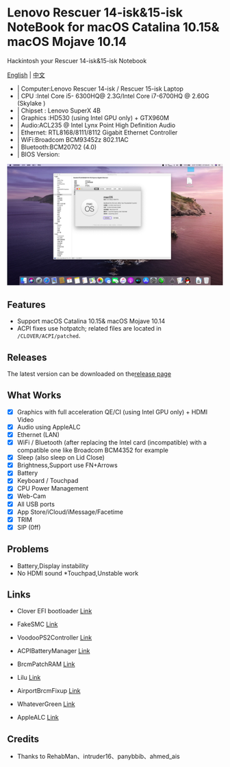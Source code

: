 # Lenovo Rescuer 14-isk&15-isk NoteBook for macOS Catalina 10.15& macOS Mojave 10.14

Hackintosh your Rescuer 14-isk&15-isk Notebook

[English](README-EN.md) | [中文](README.md)

* | Computer:Lenovo Rescuer 14-isk / Rescuer 15-isk Laptop
* | CPU :Intel Core i5- 6300HQ@ 2.3G/Intel Core i7-6700HQ @ 2.60G (Skylake )
* | Chipset : Lenovo SuperX 4B
* | Graphics :HD530 (using Intel GPU only) + GTX960M 
* | Audio:ACL235 @ Intel Lynx Point High Definition Audio
* | Ethernet: RTL8168/8111/8112 Gigabit Ethernet Controller
* | WiFi:Broadcom BCM93452z 802.11AC
* | Bluetooth:BCM20702 (4.0)        
* | BIOS Version:              

![Screen](Screen0.JPG)  

## Features

* Support macOS Catalina 10.15& macOS Mojave 10.14
* ACPI fixes use hotpatch; related files are located in `/CLOVER/ACPI/patched`.

## Releases
The latest version can be downloaded on the[release page](https://github.com/Z39/Lenovo-Rescuer-14isk-15isk-OS-X-Clover-Hotpatch/releases) 

## What Works
- [x] Graphics with full acceleration QE/CI (using Intel GPU only) + HDMI Video
- [x] Audio using AppleALC
- [x]  Ethernet (LAN)
- [x]  WiFi / Bluetooth (after replacing the Intel card (incompatible) with a compatible one like Broadcom BCM4352 for example
- [x]  Sleep (also sleep on Lid Close)
- [x]  Brightness,Support use FN+Arrows﻿
- [x]  Battery
- [x]  Keyboard / Touchpad
- [x]  CPU Power Management
- [x]  Web-Cam
- [x]  All USB ports
- [x]  App Store/iCloud/iMessage/Facetime
- [x]  TRIM
- [x]  SIP (0ff)

## Problems
* Battery,Display instability
* No HDMI sound
*Touchpad,Unstable work
## Links

- Clover EFI bootloader [Link](https://github.com/Dids/clover-builder/releases)

- FakeSMC [Link](https://bitbucket.org/RehabMan/os-x-fakesmc-kozlek/downloads/)

- VoodooPS2Controller [Link](https://bitbucket.org/RehabMan/os-x-acpi-battery-driver/)

- ACPIBatteryManager [Link](https://bitbucket.org/RehabMan/os-x-acpi-battery-driver/)

- BrcmPatchRAM [Link](https://bitbucket.org/RehabMan/os-x-brcmpatchram/downloads/)

- Lilu [Link](https://github.com/acidanthera/Lilu)

- AirportBrcmFixup [Link](https://github.com/acidanthera/AirportBrcmFixup)

- WhateverGreen [Link](https://github.com/acidanthera/WhateverGreen)

- AppleALC [Link](https://github.com/acidanthera/AppleALC)

## Credits

- Thanks to RehabMan、intruder16、panybbib、ahmed_ais

